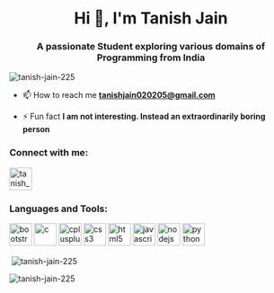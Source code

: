 <h1 align="center">Hi 👋, I'm Tanish Jain</h1>
<h3 align="center">A passionate Student exploring various domains of Programming from India</h3>

<p align="left"> 
    <img src="https://komarev.com/ghpvc/?username=tanish-jain-225&label=Profile%20views&color=0e75b6&style=flat" alt="tanish-jain-225" /> 
</p>

- 📫 How to reach me **tanishjain020205@gmail.com**

- ⚡ Fun fact **I am not interesting. Instead an extraordinarily boring person**

<h3 align="left">Connect with me:</h3>
<p align="left">
    <a style="text-decoration: none;" href="https://instagram.com/tanish_jain_225" target="_blank">
        <img align="center" src="https://cdn-icons-png.flaticon.com/128/2111/2111463.png" alt="tanish_jain_225" height="40" width="40" />
    </a>
</p>

<h3 align="left">Languages and Tools:</h3>
<p align="left"> 
    <a style="text-decoration: none;" href="https://getbootstrap.com" target="_blank" rel="noreferrer">
        <img src="https://cdn-icons-png.flaticon.com/128/5968/5968672.png" alt="bootstrap" width="40" height="40" />
    </a>
    <a style="text-decoration: none;" href="https://www.cprogramming.com/" target="_blank" rel="noreferrer"> 
        <img src="https://cdn-icons-png.flaticon.com/128/3665/3665923.png" alt="c" width="40" height="40" /> 
    </a>
    <a style="text-decoration: none;" href="https://www.w3schools.com/cpp/" target="_blank" rel="noreferrer"> 
        <img src="https://cdn-icons-png.flaticon.com/128/6132/6132222.png" alt="cplusplus" width="40" height="40" /> 
    </a>
    <a style="text-decoration: none;" href="https://www.w3schools.com/css/" target="_blank" rel="noreferrer"> 
        <img src="https://cdn-icons-png.flaticon.com/128/732/732190.png" alt="css3" width="40" height="40" /> 
    </a>
    <a style="text-decoration: none;" href="https://www.w3.org/html/" target="_blank" rel="noreferrer"> 
        <img src="https://cdn-icons-png.flaticon.com/128/174/174854.png" alt="html5" width="40" height="40" /> 
    </a>
    <a style="text-decoration: none;" href="https://developer.mozilla.org/en-US/docs/Web/JavaScript" target="_blank" rel="noreferrer"> 
        <img src="https://cdn-icons-png.flaticon.com/128/5968/5968292.png" alt="javascript" width="40" height="40" /> 
    </a>
    <a style="text-decoration: none;" href="https://nodejs.org" target="_blank" rel="noreferrer"> 
        <img src="https://t3.ftcdn.net/jpg/03/52/67/82/240_F_352678266_NFcwIwhhY76mkQItT4lCxyxcCTP3LgvY.jpg" alt="nodejs" width="40" height="40" /> 
    </a>
    <a style="text-decoration: none;" href="https://www.python.org" target="_blank" rel="noreferrer"> 
        <img src="https://cdn-icons-png.flaticon.com/128/5968/5968350.png" alt="python" width="40" height="40" /> 
    </a>
</p>

<p>&nbsp;<img align="center"
        src="https://github-readme-stats.vercel.app/api?username=tanish-jain-225&show_icons=true&locale=en"
        alt="tanish-jain-225" /></p>

<p><img align="center" src="https://github-readme-streak-stats.herokuapp.com/?user=tanish-jain-225&"
        alt="tanish-jain-225" /></p>

